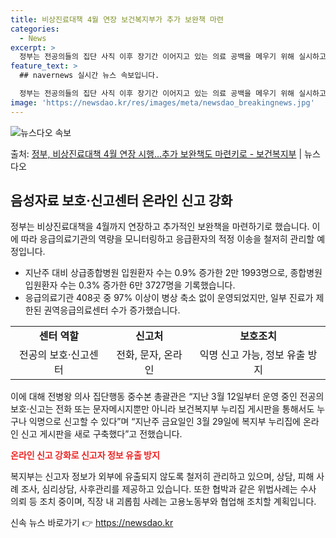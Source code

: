 ```yaml
---
title: 비상진료대책 4월 연장 보건복지부가 추가 보완책 마련
categories:
  - News
excerpt: >
  정부는 전공의들의 집단 사직 이후 장기간 이어지고 있는 의료 공백을 메우기 위해 실시하고 있는 비상진료대책을…
feature_text: >
  ## navernews 실시간 뉴스 속보입니다.

  정부는 전공의들의 집단 사직 이후 장기간 이어지고 있는 의료 공백을 메우기 위해 실시하고 있는 비상진료대책을…
image: 'https://newsdao.kr/res/images/meta/newsdao_breakingnews.jpg'
---
```


![뉴스다오 속보](https://newsdao.kr/res/images/meta/newsdao_breakingnews.jpg)

<p>출처: <a href="https://newsdao.kr/3490" rel="dofollow">정부, 비상진료대책 4월 연장 시행…추가 보완책도 마련키로 - 보건복지부</a> | 뉴스다오</p>

<h2 data-ke-size="size26">음성자료 보호·신고센터 온라인 신고 강화</h2>
<p data-ke-size="size16">정부는 비상진료대책을 4월까지 연장하고 추가적인 보완책을 마련하기로 했습니다. 이에 따라 응급의료기관의 역량을 모니터링하고 응급환자의 적정 이송을 철저히 관리할 예정입니다.</p>
<ul>
  <li>지난주 대비 상급종합병원 입원환자 수는 0.9% 증가한 2만 1993명으로, 종합병원 입원환자 수는 0.3% 증가한 6만 3727명을 기록했습니다.</li>
  <li>응급의료기관 408곳 중 97% 이상이 병상 축소 없이 운영되었지만, 일부 진료가 제한된 권역응급의료센터 수가 증가했습니다.</li>
</ul>
<table>
  <tr>
    <td style="text-align: center; height: 17px;"><b>센터 역할</b></td>
    <td style="text-align: center; height: 17px;"><b>신고처</b></td>
    <td style="text-align: center; height: 17px;"><b>보호조치</b></td>
  </tr>
  <tr>
    <td style="text-align: center; height: 17px;">전공의 보호·신고센터</td>
    <td style="text-align: center; height: 17px;">전화, 문자, 온라인</td>
    <td style="text-align: center; height: 17px;">익명 신고 가능, 정보 유출 방지</td>
  </tr>
</table>
<p data-ke-size="size16">이에 대해 전병왕 의사 집단행동 중수본 총괄관은 “지난 3월 12일부터 운영 중인 전공의 보호·신고는 전화 또는 문자메시지뿐만 아니라 보건복지부 누리집 게시판을 통해서도 누구나 익명으로 신고할 수 있다”며 “지난주 금요일인 3월 29일에 복지부 누리집에 온라인 신고 게시판을 새로 구축했다”고 전했습니다.</p>
<b><span style="color: #ee2323;">온라인 신고 강화로 신고자 정보 유출 방지</span></b>
<p data-ke-size="size16">복지부는 신고자 정보가 외부에 유출되지 않도록 철저히 관리하고 있으며, 상담, 피해 사례 조사, 심리상담, 사후관리를 제공하고 있습니다. 또한 협박과 같은 위법사례는 수사 의뢰 등 조치 중이며, 직장 내 괴롭힘 사례는 고용노동부와 협업해 조치할 계획입니다.</p> 

신속 뉴스 바로가기 👉 <a href="https://newsdao.kr" rel="dofollow">https://newsdao.kr</a>


